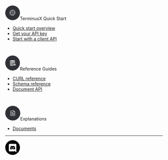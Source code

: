 <i class="tdb-i">![Quick links](img/ico/terminusdb-icon-quick-links.png)</i><span class="tdb-f">TerminusX Quick Start</span>

- [Quick start overview](terminusx/quick-start-overview)
- [Get your API key](terminusx/get-your-api-key)
- [Start with a client API](terminusx/start-with-a-client-api)

<br>

<i class="tdb-i">![Quick start](img/ico/terminusdb-icon-concepts.png)</i><span class="tdb-f">Reference Guides</span>

- [CURL reference](terminusx/curl-reference)
- [Schema reference](terminusx/schema-reference)
- [Document API](terminusx/document-interface) 

<br>

<i class="tdb-i">![Reference guides](img/ico/terminusdb-icon-reference-guides.png)</i><span class="tdb-f">Explanations</span> 

- [Documents](terminusx/documents)

<hr class="tdb-l"/>

<a target="new" title="Contact us on Discord..." href="https://bit.ly/2Gnleax"><img class="tdb-ico" src="img/ico/terminusdb-icon-discord.png"/></a>
